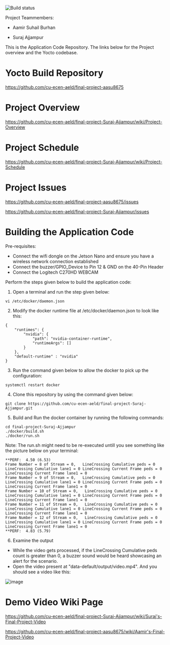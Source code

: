 ![Build status](https://builder.madison.systems/badges/tegrademo-dunfell-32-7.svg)


Project Teammembers:

- Aamir Suhail Burhan

- Suraj Ajjampur

This is the Application Code Repository. The links below for the Project overview and the Yocto codebase.

# Yocto Build Repository
https://github.com/cu-ecen-aeld/final-project-aasu8675

# Project Overview
https://github.com/cu-ecen-aeld/final-project-Suraj-Ajjampur/wiki/Project-Overview

# Project Schedule
https://github.com/cu-ecen-aeld/final-project-Suraj-Ajjampur/wiki/Project-Schedule

# Project Issues
https://github.com/cu-ecen-aeld/final-project-aasu8675/issues

https://github.com/cu-ecen-aeld/final-project-Suraj-Ajjampur/issues

# Building the Application Code
Pre-requisites: 
* Connect the wifi dongle on the Jetson Nano and ensure you have a wireless network connection established
* Connect the buzzer/GPIO_Device to Pin 12 & GND on the 40-Pin Header
* Connect the Logitech C270HD WEBCAM 

Perform the steps given below to build the application code:

1. Open a terminal and run the step given below:
```
vi /etc/docker/daemon.json
```
2. Modify the docker runtime file at /etc/docker/daemon.json to look like this:
```
{
    "runtimes": {
        "nvidia": {
            "path": "nvidia-container-runtime",
            "runtimeArgs": []
        }
    },
    "default-runtime" : "nvidia"
}
```

3. Run the command given below to allow the docker to pick up the configuration:
```
systemctl restart docker
```
4. Clone this repository by using the command given below:
```
git clone https://github.com/cu-ecen-aeld/final-project-Suraj-Ajjampur.git
```
5. Build and Run the docker container by running the following commands:
```
cd final-project-Suraj-Ajjampur
./docker/build.sh
./docker/run.sh
```

Note: The run.sh might need to be re-executed untill you see something like the picture below on your terminal:
```
**PERF:  4.50 (6.53)
Frame Number = 8 of Stream = 0,   LineCrossing Cumulative peds = 0 LineCrossing Cumulative lane1 = 0 LineCrossing Current Frame peds = 0 LineCrossing Current Frame lane1 = 0
Frame Number = 9 of Stream = 0,   LineCrossing Cumulative peds = 0 LineCrossing Cumulative lane1 = 0 LineCrossing Current Frame peds = 0 LineCrossing Current Frame lane1 = 0
Frame Number = 10 of Stream = 0,   LineCrossing Cumulative peds = 0 LineCrossing Cumulative lane1 = 0 LineCrossing Current Frame peds = 0 LineCrossing Current Frame lane1 = 0
Frame Number = 11 of Stream = 0,   LineCrossing Cumulative peds = 0 LineCrossing Cumulative lane1 = 0 LineCrossing Current Frame peds = 0 LineCrossing Current Frame lane1 = 0
Frame Number = 12 of Stream = 0,   LineCrossing Cumulative peds = 0 LineCrossing Cumulative lane1 = 0 LineCrossing Current Frame peds = 0 LineCrossing Current Frame lane1 = 0
**PERF:  4.83 (5.79)
```

6. Examine the output
- While the video gets processed, if the LineCrossing Cumulative peds count is greater than 0, a buzzer sound would be heard showcasing an alert for the scenario.
- Open the video present at "data-default/output/video.mp4". And you should see a video like this:
  
![image](https://github.com/cu-ecen-aeld/final-project-Suraj-Ajjampur/assets/123521880/647261d4-1b81-4bb6-9690-403f23b6a564)


# Demo Video Wiki Page
https://github.com/cu-ecen-aeld/final-project-Suraj-Ajjampur/wiki/Suraj's-Final-Project-Video

https://github.com/cu-ecen-aeld/final-project-aasu8675/wiki/Aamir's-Final-Project-Video



